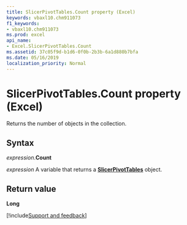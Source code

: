```yaml
---
title: SlicerPivotTables.Count property (Excel)
keywords: vbaxl10.chm911073
f1_keywords:
- vbaxl10.chm911073
ms.prod: excel
api_name:
- Excel.SlicerPivotTables.Count
ms.assetid: 37c05f9d-b1d6-0f0b-2b3b-6a1d880b7bfa
ms.date: 05/16/2019
localization_priority: Normal
---
```



# SlicerPivotTables.Count property (Excel)

Returns the number of objects in the collection.


## Syntax

_expression_.**Count**

_expression_ A variable that returns a **[SlicerPivotTables](Excel.SlicerPivotTables.md)** object.


## Return value

**Long**




[!include[Support and feedback](~/includes/feedback-boilerplate.md)]